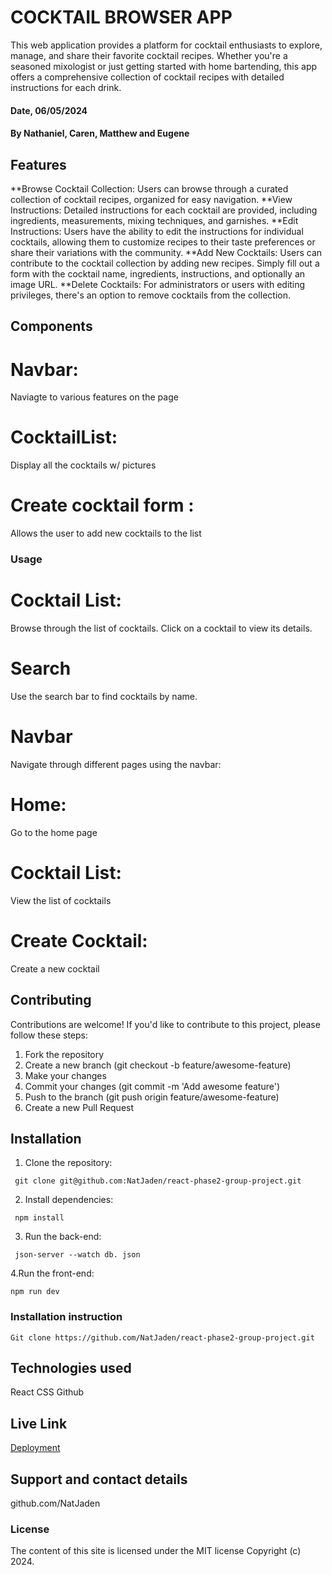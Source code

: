# COCKTAIL BROWSER APP

This web application provides a platform for cocktail enthusiasts to explore, manage, and share their favorite cocktail recipes. Whether you're a seasoned mixologist or just getting started with home bartending, this app offers a comprehensive collection of cocktail recipes with detailed instructions for each drink.

#### Date, 06/05/2024

#### By Nathaniel, Caren, Matthew and Eugene

## Features

**Browse Cocktail Collection: Users can browse through a curated collection of cocktail recipes, organized for easy navigation.
**View Instructions: Detailed instructions for each cocktail are provided, including ingredients, measurements, mixing techniques, and garnishes.
**Edit Instructions: Users have the ability to edit the instructions for individual cocktails, allowing them to customize recipes to their taste preferences or share their variations with the community.
**Add New Cocktails: Users can contribute to the cocktail collection by adding new recipes. Simply fill out a form with the cocktail name, ingredients, instructions, and optionally an image URL.
**Delete Cocktails: For administrators or users with editing privileges, there's an option to remove cocktails from the collection.

## Components

# Navbar:

Naviagte to various features on the page

# CocktailList:

Display all the cocktails w/ pictures

# Create cocktail form :

Allows the user to add new cocktails to the list

### Usage

# Cocktail List:

Browse through the list of cocktails. Click on a cocktail to view its details.

# Search

Use the search bar to find cocktails by name.

# Navbar

Navigate through different pages using the navbar:

# Home:

Go to the home page

# Cocktail List:

View the list of cocktails

# Create Cocktail:

Create a new cocktail

## Contributing

Contributions are welcome! If you'd like to contribute to this project, please follow these steps:

1. Fork the repository
2. Create a new branch (git checkout -b feature/awesome-feature)
3. Make your changes
4. Commit your changes (git commit -m 'Add awesome feature')
5. Push to the branch (git push origin feature/awesome-feature)
6. Create a new Pull Request

## Installation

1. Clone the repository:

```
 git clone git@github.com:NatJaden/react-phase2-group-project.git
```

2. Install dependencies:

```
 npm install
```

3.  Run the back-end:

```
 json-server --watch db. json
```

4.Run the front-end:

```
npm run dev
```

### Installation instruction

```
Git clone https://github.com/NatJaden/react-phase2-group-project.git
```

## Technologies used

React
CSS
Github

## Live Link

[Deployment](https://react-phase2-group-project.vercel.app/)

## Support and contact details

github.com/NatJaden

### License

The content of this site is licensed under the MIT license
Copyright (c) 2024.

